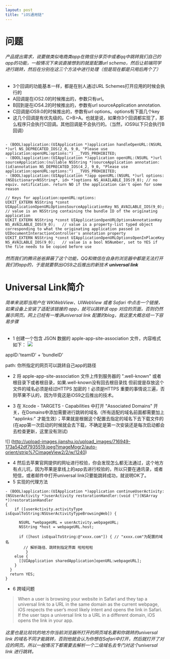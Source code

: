 ```yaml
---
layout: post
title: "iOS通用链"
---
```

# 问题
###### 产品提出需求，说要做类似电商类app在微信分享页中或者qq中跳转我们自己的app的功能，一般情况下来说直接想到的就是配置url schema，然后让前端同学进行跳转，然后在分别在这三个方法中进行处理（但是现在都是只用后两个了）
* 3个回调的功能基本一样，都是在别人通过URL Schemes打开应用的时候会执行的
* A回调是在iOS2.0的时候推出的，参数只有url。
* B回到是在iOS4.2的时候推出的，参数有url sourceApplication annotation.
* C回调是iOS9.0的时候推出的，参数有url options。options有下面几个key
* 这几个回调是有优先级的。C>B>A。也就是说，如果你3个回调都实现了，那么程序只会执行C回调。其他回调是不会执行的。（当然，iOS9以下只会执行B回调）

```

- (BOOL)application:(UIApplication *)application handleOpenURL:(NSURL *)url NS_DEPRECATED_IOS(2_0, 9_0, "Please use application:openURL:options:") __TVOS_PROHIBITED;
- (BOOL)application:(UIApplication *)application openURL:(NSURL *)url sourceApplication:(nullable NSString *)sourceApplication annotation:(id)annotation NS_DEPRECATED_IOS(4_2, 9_0, "Please use application:openURL:options:") __TVOS_PROHIBITED;
- (BOOL)application:(UIApplication *)app openURL:(NSURL *)url options:(NSDictionary<NSString*, id> *)options NS_AVAILABLE_IOS(9_0); // no equiv. notification. return NO if the application can't open for some reason

```

```
// Keys for application:openURL:options:
UIKIT_EXTERN NSString *const UIApplicationOpenURLOptionsSourceApplicationKey NS_AVAILABLE_IOS(9_0);   // value is an NSString containing the bundle ID of the originating application
UIKIT_EXTERN NSString *const UIApplicationOpenURLOptionsAnnotationKey NS_AVAILABLE_IOS(9_0);   // value is a property-list typed object corresponding to what the originating application passed in UIDocumentInteractionController's annotation property
UIKIT_EXTERN NSString *const UIApplicationOpenURLOptionsOpenInPlaceKey NS_AVAILABLE_IOS(9_0);   // value is a bool NSNumber, set to YES if the file needs to be copied before use

```
###### 然而我们的腾讯爸爸屏蔽了这个功能，QQ和微信在自身的浏览器中都是无法打开我们的app的，于是就要祭出iOS9之后推出的新技术 **universal link**


# Universal Link简介
###### 简单来说即当用户在 WKWebView、UIWebView 或者 Safari 中点击一个链接，如果设备上安装了适配该链接的 app，就可以跳转该 app 对应的页面，否则仍然展示网页。网上已经有一堆讲universal link 配置的blog，我这里大概总结一下容易步骤
* 1 创建一个包含 JSON 数据的 apple-app-site-association 文件，内容格式如下：
![](http://upload-images.jianshu.io/upload_images/716949-c15209a21e60754e.jpeg?imageMogr2/auto-orient/strip%7CimageView2/2)

appID:'teamID' + 'bundleID'

path: 你所指定的网页可以跳转自己app的路径

* 2 将 apple-app-site-association 文件上传到服务器的 ".well-known" 或者根目录下或者根目录，如果.well-known没有回去根目录找 但前提是存放这个文件的域名必须是经过HTTPS 加密的！必须是HTTPS 重要的事情说三遍，否则苹果不认的，因为毕竟这是iOS9之后推出的技术。

* 3 在 Xcode - TARGETS - Capabilities 中打开 "Associated Domains" 开关，在Domains中添加需要进行跳转的域名（所有适配的域名前面都需要加上 "applinks:" 才能生效）；苹果就是根据这个配置去指定的域名下去下载文件的(在app第一次启动的时候就会去下载，不确定是第一次安装还是每次启动都会去检查更新，这里没有测试)

![] (http://upload-images.jianshu.io/upload_images/716949-173a542df7935519.jpeg?imageMogr2/auto-orient/strip%7CimageView2/2/w/1240) 

* 4 然后去苹果官网提供的网址进行校验，你会发现怎么都无法通过，这个地方有点儿坑，因为苹果是拿线上的app去进行校验的，所以只要在通讯录，或者短信，或者邮件中打开universal link只要能跳转成功，就说明OK了。
*  5 实现的代理方法

```
- (BOOL)application:(UIApplication *)application continueUserActivity:(NSUserActivity *)userActivity restorationHandler:(void (^)(NSArray *))restorationHandler
{
    if ([userActivity.activityType   isEqualToString:NSUserActivityTypeBrowsingWeb]) {

      NSURL *webpageURL = userActivity.webpageURL;
      NSString *host = webpageURL.host;

      if ([host isEqualToString:@"xxxx.com"]) { // "xxxx.com"为配置的域名
        // 解析路径、跳转到指定界面 啦啦啦啦
         }
    else {
      [[UIApplication sharedApplication]openURL:webpageURL];
    }
  }
  return YES;
}
```
* 6 跨域问题

>When a user is browsing your website in Safari and they tap a universal link to a URL in the same domain as the current webpage, iOS respects the user’s most likely intent and opens the link in Safari. If the user taps a universal link to a URL in a different domain, iOS opens the link in your app. 

###### 这里也是比较坑的地方你当前浏览器所打开的网页域名要和你跳转的universal link 的域名不同才能跳转，否则他就会认为你想在Safari中打开，然后就打开了对应的网页。所以一般情况下都需要去解析一个二级域名去专门对这个universal link 进行跳转。



